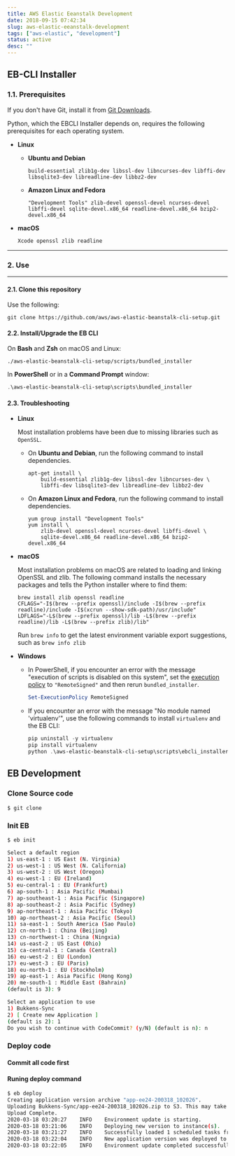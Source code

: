 ```yaml
---
title: AWS Elastic Eeanstalk Development
date: 2018-09-15 07:42:34
slug: aws-elastic-eeanstalk-development
tags: ["aws-elastic", "development"]
status: active
desc: ""
---
```


## EB-CLI Installer

### 1.1. Prerequisites

If you don't have Git, install it from [Git Downloads](https://git-scm.com/downloads).

Python, which the EBCLI Installer depends on, requires the following prerequisites for each operating system.

- **Linux**
    - **Ubuntu and Debian**

        ```shell
        build-essential zlib1g-dev libssl-dev libncurses-dev libffi-dev libsqlite3-dev libreadline-dev libbz2-dev
        ```

    - **Amazon Linux and Fedora**

       ```shell
       "Development Tools" zlib-devel openssl-devel ncurses-devel libffi-devel sqlite-devel.x86_64 readline-devel.x86_64 bzip2-devel.x86_64
       ```

- **macOS**

     ```shell
     Xcode openssl zlib readline
     ```

------


### 2. Use

------

#### 2.1. Clone this repository

Use the following:

```shell
git clone https://github.com/aws/aws-elastic-beanstalk-cli-setup.git
```

#### 2.2. Install/Upgrade the EB CLI

On **Bash** and **Zsh** on macOS and Linux:

```shell
./aws-elastic-beanstalk-cli-setup/scripts/bundled_installer
```

In **PowerShell** or in a **Command Prompt** window:

```ps1
.\aws-elastic-beanstalk-cli-setup\scripts\bundled_installer
```

#### 2.3. Troubleshooting

- **Linux**

    Most installation problems have been due to missing libraries such as `OpenSSL`.

  - On **Ubuntu and Debian**, run the following command to install dependencies.

    ```shell
    apt-get install \
        build-essential zlib1g-dev libssl-dev libncurses-dev \
        libffi-dev libsqlite3-dev libreadline-dev libbz2-dev
    ```

  - On **Amazon Linux and Fedora**, run the following command to install dependencies.

    ```shell
    yum group install "Development Tools"
    yum install \
        zlib-devel openssl-devel ncurses-devel libffi-devel \
        sqlite-devel.x86_64 readline-devel.x86_64 bzip2-devel.x86_64
    ```

- **macOS**

  Most installation problems on macOS are related to loading and linking OpenSSL and zlib. The following command installs the necessary packages and tells the Python installer where to find them:

    ```
    brew install zlib openssl readline
    CFLAGS="-I$(brew --prefix openssl)/include -I$(brew --prefix readline)/include -I$(xcrun --show-sdk-path)/usr/include" LDFLAGS="-L$(brew --prefix openssl)/lib -L$(brew --prefix readline)/lib -L$(brew --prefix zlib)/lib"
    ```
    Run `brew info` to get the latest environment variable export suggestions, such as `brew info zlib`

- **Windows**

    - In PowerShell, if you encounter an error with the message "execution of scripts is disabled on this system", set the [execution policy](https://docs.microsoft.com/en-us/powershell/module/microsoft.powershell.security/set-executionpolicy?view=powershell-6) to `"RemoteSigned"` and then rerun `bundled_installer`.

      ```ps1
      Set-ExecutionPolicy RemoteSigned
      ```
    - If you encounter an error with the message "No module named 'virtualenv'", use the following commands to install `virtualenv` and the EB CLI:
      ```ps1
      pip uninstall -y virtualenv
      pip install virtualenv
      python .\aws-elastic-beanstalk-cli-setup\scripts\ebcli_installer.py
      ```

## EB Development

### Clone Source code
```
$ git clone
```
### Init EB
```bash
$ eb init

Select a default region
1) us-east-1 : US East (N. Virginia)
2) us-west-1 : US West (N. California)
3) us-west-2 : US West (Oregon)
4) eu-west-1 : EU (Ireland)
5) eu-central-1 : EU (Frankfurt)
6) ap-south-1 : Asia Pacific (Mumbai)
7) ap-southeast-1 : Asia Pacific (Singapore)
8) ap-southeast-2 : Asia Pacific (Sydney)
9) ap-northeast-1 : Asia Pacific (Tokyo)
10) ap-northeast-2 : Asia Pacific (Seoul)
11) sa-east-1 : South America (Sao Paulo)
12) cn-north-1 : China (Beijing)
13) cn-northwest-1 : China (Ningxia)
14) us-east-2 : US East (Ohio)
15) ca-central-1 : Canada (Central)
16) eu-west-2 : EU (London)
17) eu-west-3 : EU (Paris)
18) eu-north-1 : EU (Stockholm)
19) ap-east-1 : Asia Pacific (Hong Kong)
20) me-south-1 : Middle East (Bahrain)
(default is 3): 9

Select an application to use
1) Bukkens-Sync
2) [ Create new Application ]
(default is 2): 1
Do you wish to continue with CodeCommit? (y/N) (default is n): n

```
### Deploy code
#### Commit all code first
#### Runing deploy command

```bash
$ eb deploy
Creating application version archive "app-ee24-200318_102026".
Uploading Bukkens-Sync/app-ee24-200318_102026.zip to S3. This may take a while.
Upload Complete.
2020-03-18 03:20:27    INFO    Environment update is starting.
2020-03-18 03:21:06    INFO    Deploying new version to instance(s).
2020-03-18 03:21:27    INFO    Successfully loaded 1 scheduled tasks from cron.yaml.
2020-03-18 03:22:04    INFO    New application version was deployed to running EC2 instances.
2020-03-18 03:22:05    INFO    Environment update completed successfully.

```